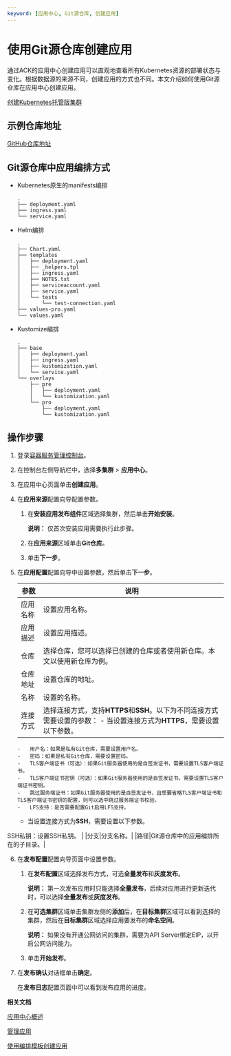 ```yaml
---
keyword: [应用中心, Git源仓库, 创建应用]
---
```


# 使用Git源仓库创建应用

通过ACK的应用中心创建应用可以直观地查看所有Kubernetes资源的部署状态与变化。根据数据源的来源不同，创建应用的方式也不同。本文介绍如何使用Git源仓库在应用中心创建应用。

[创建Kubernetes托管版集群](/intl.zh-CN/Kubernetes集群用户指南/集群/创建集群/创建Kubernetes托管版集群.md)

## 示例仓库地址

[GitHub仓库地址](https://github.com/AliyunContainerService/appcenter-samples.git)

## Git源仓库中应用编排方式

-   Kubernetes原生的manifests编排

    ```
    .
    ├── deployment.yaml
    ├── ingress.yaml
    └── service.yaml
    ```

-   Helm编排

    ```
    .
    ├── Chart.yaml
    ├── templates
    │   ├── deployment.yaml
    │   ├── _helpers.tpl
    │   ├── ingress.yaml
    │   ├── NOTES.txt
    │   ├── serviceaccount.yaml
    │   ├── service.yaml
    │   └── tests
    │       └── test-connection.yaml
    ├── values-pro.yaml
    └── values.yaml
    ```

-   Kustomize编排

    ```
    .
    ├── base
    │   ├── deployment.yaml
    │   ├── ingress.yaml
    │   ├── kustomization.yaml
    │   └── service.yaml
    └── overlays
        ├── pre
        │   ├── deployment.yaml
        │   └── kustomization.yaml
        └── pro
            ├── deployment.yaml
            └── kustomization.yaml
    ```


## 操作步骤

1.  登录[容器服务管理控制台](https://cs.console.aliyun.com)。

2.  在控制台左侧导航栏中，选择**多集群** \> **应用中心**。

3.  在应用中心页面单击**创建应用**。

4.  在**应用来源**配置向导配置参数。

    1.  在**安装应用发布组件**区域选择集群，然后单击**开始安装**。

        **说明：** 仅首次安装应用需要执行此步骤。

    2.  在**应用来源**区域单击**Git仓库**。

    3.  单击**下一步**。

5.  在**应用配置**配置向导中设置参数，然后单击**下一步**。

    |参数|说明|
    |--|--|
    |应用名称|设置应用名称。|
    |应用描述|设置应用描述。|
    |仓库|选择仓库，您可以选择已创建的仓库或者使用新仓库。本文以使用新仓库为例。|
    |仓库地址|设置仓库的地址。|
    |名称|设置的名称。|
    |连接方式|选择连接方式，支持**HTTPS**和**SSH**。以下为不同连接方式需要设置的参数：    -   当设置连接方式为**HTTPS**，需要设置以下参数。
        -   用户名：如果是私有Git仓库，需要设置用户名。
        -   密码：如果是私有Git仓库，需要设置密码。
        -   TLS客户端证书（可选）：如果Git服务器使用的是自签发证书，需要设置TLS客户端证书。
        -   TLS客户端证书密钥（可选）：如果Git服务器使用的是自签发证书，需要设置TLS客户端证书密钥。
        -   跳过服务端证书：如果Git服务器使用的是自签发证书，且想要省略TLS客户端证书和TLS客户端证书密钥的配置，则可以选中跳过服务端证书校验。
        -   LFS支持：是否需要配置Git启用LFS支持。
    -   当设置连接方式为**SSH**，需要设置以下参数。

SSH私钥：设置SSH私钥。 |
    |分支|分支名称。|
    |路径|Git源仓库中的应用编排所在的子目录。|

6.  在**发布配置**配置向导页面中设置参数。

    1.  在**发布配置**区域选择发布方式，可选**全量发布**和**灰度发布**。

        **说明：** 第一次发布应用时只能选择**全量发布**，后续对应用进行更新迭代时，可以选择**全量发布**或**灰度发布**。

    2.  在**可选集群**区域单击集群左侧的**添加**后，在**目标集群**区域可以看到选择的集群，然后在**目标集群**区域选择应用要发布的**命名空间**。

        **说明：** 如果没有开通公网访问的集群，需要为API Server绑定EIP，以开启公网访问能力。

    3.  单击**开始发布**。

7.  在**发布确认**对话框单击**确定**。

    在**发布日志**配置页面中可以看到发布应用的进度。


**相关文档**  


[应用中心概述](/intl.zh-CN/Kubernetes集群用户指南/应用中心/应用中心概述.md)

[管理应用]()

[使用编排模板创建应用](/intl.zh-CN/Kubernetes集群用户指南/应用中心/应用管理/使用编排模板创建应用.md)

